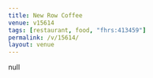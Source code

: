 ```yaml
---
title: New Row Coffee
venue: v15614
tags: [restaurant, food, "fhrs:413459"]
permalink: /v/15614/
layout: venue
---
```

null